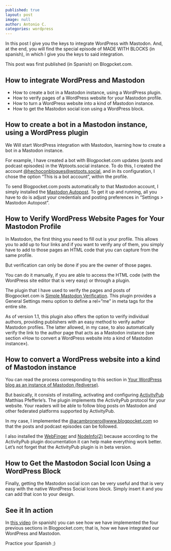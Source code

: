 ```yaml
---
published: true
layout: post
image: null
author: Antonio C.
categories: wordpress
---
```


In this post I give you the keys to integrate WordPress with Mastodon. And, at the end, you will find the special episode of MADE WITH BLOCKS (in spanish), in which I give you the keys to said integration.

This post was first published (in Spanish) on Blogpcket.com.

## **How to integrate WordPress and Mastodon**

- How to create a bot in a Mastodon instance, using a WordPress plugin.
- How to verify pages of a WordPress website for your Mastodon profile.
- How to turn a WordPress website into a kind of Mastodon instance.
- How to get the Mastodon social icon using a WordPress block.

## **How to create a bot in a Mastodon instance, using a WordPress plugin**


We Will start WordPress integration with Mastodon, learning how to create a bot in a Mastodon instance.

For example, I have created a bot with Blogpocket.com updates (posts and podcast episodes) in the Wptoots.social instance. To do this, I created the account [@hechoconbloques@wptoots.social](https://wptoots.social/@hechoconbloques), and in its configuration, I chose the option “This is a bot account”, within the profile.

To send Blogpocket.com posts automatically to that Mastodon account, I simply installed the [Mastodon Autopost](https://es.wordpress.org/plugins/autopost-to-mastodon/). To get it up and running, all you have to do is adjust your credentials and posting preferences in “Settings > Mastodon Autopost”.

## **How to Verify WordPress Website Pages for Your Mastodon Profile**

In Mastodon, the first thing you need to fill out is your profile. This allows you to add up to four links and if you want to verify any of them, you simply have to add to those pages an HTML code that you can capture from the same profile.

But verification can only be done if you are the owner of those pages.

You can do it manually, if you are able to access the HTML code (with the WordPress site editor that is very easy) or through a plugin.

The plugin that I have used to verify the pages and posts of Blogpocket.com is [Simple Mastodon Verification](https://wordpress.org/plugins/simple-mastodon-verification/). This plugin provides a General Settings menu option to define a rel=”me” in meta tags for the entire site.

As of version 1.1, this plugin also offers the option to verify individual authors, providing publishers with an easy method to verify author Mastodon profiles. The latter allowed, in my case, to also automatically verify the link to the author page that acts as a Mastodon instance (see section «How to convert a WordPress website into a kind of Mastodon instance»).

## **How to convert a WordPress website into a kind of Mastodon instance**

You can read the process corresponding to this section in [Your WordPress blog as an instance of Mastodon (fediverse)](https://www.blogpocket.com/2022/11/22/tu-blog-de-wordpress-como-una-instancia-de-mastodon-fediverso/).

But basically, it consists of installing, activating and configuring [ActivityPub](https://es.wordpress.org/plugins/activitypub/) Matthias Pfefferle’s. The plugin implements the ActivityPub protocol for your website. Your readers will be able to follow blog posts on Mastodon and other federated platforms supported by ActivityPub.

In my case, I implemented the [@acambronero@www.blogpocket.com](https://www.blogpocket.com/author/antonio) so that the posts and podcast episodes can be followed.

I also installed the [WebFinger](https://es.wordpress.org/plugins/webfinger/) and [NodeInfo(2)](https://es.wordpress.org/plugins/nodeinfo/) because according to the ActivityPub plugin documentation it can help make everything work better. Let’s not forget that the ActivityPub plugin is in beta version.

## **How to Get the Mastodon Social Icon Using a WordPress Block**

Finally, getting the Mastodon social icon can be very useful and that is very easy with the native WordPress Social Icons block. Simply insert it and you can add that icon to your design.

## **See it In action**

In [this video](https://vimeo.com/blogpocket/hcb20) (in spanish) you can see how we have implemented the four previous sections in Blogpocket.com; that is, how we have integrated our WordPress and Mastodon.

Practice your Spanish ;)
